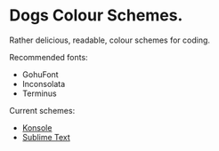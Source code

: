 Dogs Colour Schemes.
====================

Rather delicious, readable, colour schemes for coding.

Recommended fonts:
 
 * GohuFont
 * Inconsolata
 * Terminus

Current schemes:
 
 * [Konsole](https://github.com/radiosilence/Dogs-ColourScheme/blob/master/dogs-konsole.png)
 * [Sublime
   Text](https://github.com/radiosilence/Dogs-ColourScheme/blob/master/dogs-sublime.png)
